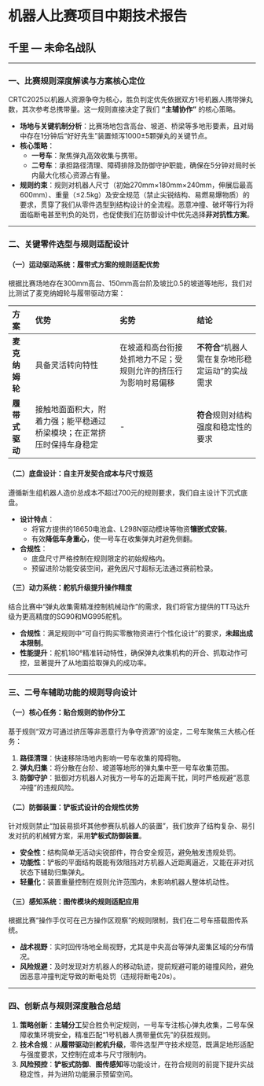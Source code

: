 # 机器人比赛项目中期技术报告
## 千里 — 未命名战队

---

### 一、比赛规则深度解读与方案核心定位

CRTC2025以机器人资源争夺为核心，胜负判定优先依据双方1号机器人携带弹丸数，其次参考总携带量。这一规则直接决定了我们 **“主辅协作”** 的核心策略。

- **场地与关键机制分析**：比赛场地包含高台、坡道、桥梁等多地形要素，且对局中存在1分钟后“好好先生”装置倾泻1000±5颗弹丸的关键节点。
- **核心策略**：
    - **一号车**：聚焦弹丸高效收集与携带。
    - **二号车**：承担路径清理、障碍排除及防御守护职能，确保在5分钟对局时长内最大化核心资源占有量。
- **规则约束**：规则对机器人尺寸（初始270mm×180mm×240mm，伸展后最高600mm）、重量（≤2.5kg）及安全规范（禁止尖锐结构、易燃易爆物质）的要求，贯穿了我们从零件选型到结构设计的全流程。恶意冲撞、破坏等行为将面临断电甚至判负的处罚，也促使我们在防御设计中优先选择**非对抗性方案**。

---

### 二、关键零件选型与规则适配设计

#### （一）运动驱动系统：履带式方案的规则适配优势

根据比赛场地存在300mm高台、150mm高台阶及坡比0.5的坡道等地形，我们对比测试了麦克纳姆轮与履带驱动方案：

| 方案 | 优势 | 劣势 | 结论 |
| :--- | :--- | :--- | :--- |
| **麦克纳姆轮** | 具备灵活转向特性 | 在坡道和高台衔接处抓地力不足；受规则允许的挤压行为影响时易偏移 | **不符合**“机器人需在复杂地形稳定运动”的实战需求 |
| **履带式驱动** | 接触地面面积大，附着力强；能平稳通过桥梁模块；在正常挤压时保持车身稳定 | - | **符合**规则对结构强度和稳定性的要求 |

#### （二）底盘设计：自主开发契合成本与尺寸规范

遵循新生组机器人造价总成本不超过700元的规则要求，我们自主设计下沉式底盘。

- **设计特点**：
    - 将官方提供的18650电池盒、L298N驱动模块等物资**镶嵌式安装**。
    - 有效**降低车身重心**，使一号车在收集弹丸时避免侧翻。
- **合规性**：
    - 底盘尺寸严格控制在规则限定的初始规格内。
    - 预留进阶功能安装空间，避免因尺寸超标无法通过赛前检录。

#### （三）动力系统：舵机升级提升操作精度

结合比赛中“弹丸收集需精准控制机械动作”的需求，我们将官方提供的TT马达升级为更高精度的SG90和MG995舵机。

- **合规性**：满足规则中“可自行购买零散物资进行个性化设计”的要求，**未超出成本限制**。
- **性能提升**：舵机180°精准转动特性，确保弹丸收集机构的开合、抓取动作可控，显著提升了从地面拾取弹丸的成功率。

---

### 三、二号车辅助功能的规则导向设计

#### （一）核心任务：贴合规则的协作分工

基于规则“双方可通过挤压等非恶意行为争夺资源”的设定，二号车聚焦三大核心任务：

1.  **路径清理**：快速移除场地内影响一号车收集的障碍物。
2.  **弹丸归集**：将分散在台阶、坡道等地形的弹丸集中至一号车收集范围。
3.  **防御守护**：抵御对方机器人对我方一号车的近距离干扰，同时严格规避“恶意冲撞”的违规风险。

#### （二）防御装置：铲板式设计的合规性优势

针对规则禁止“加装易损坏其他参赛队机器人的装置”，我们放弃了结构复杂、易引发对抗的机械臂方案，采用**铲板式防御装置**。

- **安全性**：结构简单无活动尖锐部件，符合安全规范，避免触发违规处罚。
- **功能性**：铲板的平面结构既能有效阻挡对方机器人近距离逼近，又能在非对抗状态下辅助归集弹丸。
- **轻量化**：装置重量控制在规则允许范围内，未影响机器人整体机动性。

#### （三）感知系统：图传模块的规则适配应用

根据比赛“操作手仅可在己方操作区观察”的规则限制，我们在二号车搭载图传系统。

- **战术视野**：实时回传场地全局视野，尤其是中央高台等弹丸密集区域的分布情况。
- **风险规避**：及时发现对方机器人的移动轨迹，提前规避可能的碰撞风险，避免因恶意冲撞判定导致的断电处罚（违规将断电20s）。

---

### 四、创新点与规则深度融合总结

1.  **策略创新**：**主辅分工**契合胜负判定规则，一号车专注核心弹丸收集，二号车保障收集环境安全，精准匹配“1号机器人携带量优先”的获胜规则。
2.  **技术合规**：从**履带驱动**到**舵机升级**，零件选型严守技术规范，既满足地形适配与强度要求，又控制在成本与尺寸限制内。
3.  **风险预控**：**铲板式防御**、**图传感知**等功能设计，在符合规则的前提下提升实战稳定性，并为进阶功能展示预留空间。
